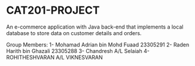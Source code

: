 # CAT201-PROJECT
An e-commerce application with Java back-end that implements a local database to store data on customer details and orders.

Group Members:
1- Mohamad Adrian bin Mohd Fuaad 23305291
2- Raden Harith bin Ghazali 23305288
3- Chandresh A/L Selaiah 
4- ROHITHESHVARAN A/L VIKNESVARAN
